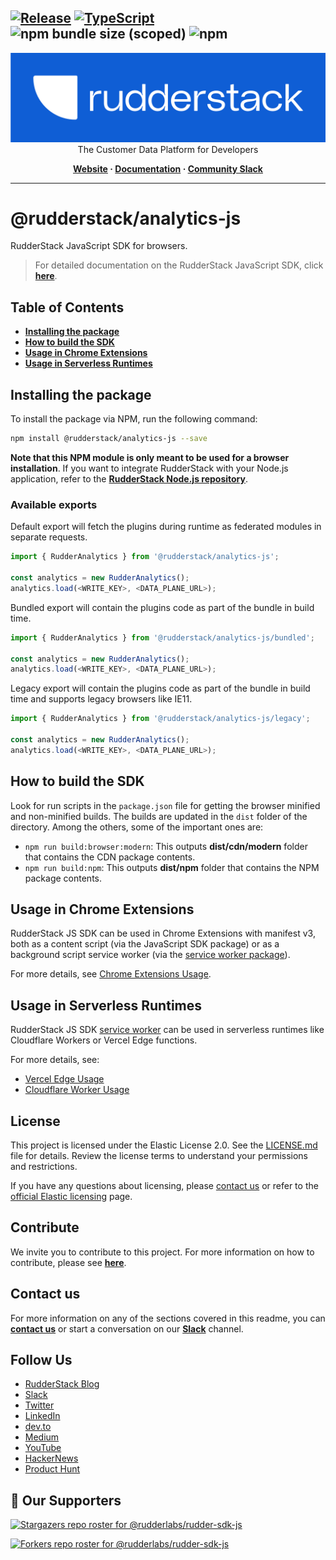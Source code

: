 ## [![Release](https://img.shields.io/npm/v/%40rudderstack/analytics-js)](https://www.npmjs.com/package/@rudderstack/analytics-js) [![TypeScript](https://img.shields.io/badge/%3C%2F%3E-TypeScript-%230074c1.svg)](https://www.typescriptlang.org/) ![npm bundle size (scoped)](https://img.shields.io/bundlephobia/min/%40rudderstack/analytics-js) ![npm](https://img.shields.io/npm/dw/%40rudderstack/analytics-js)

<p align="center">
  <a href="https://rudderstack.com/">
    <img alt="RudderStack" width="512" src="https://raw.githubusercontent.com/rudderlabs/rudder-sdk-js/develop/assets/rs-logo-full-light.jpg">
  </a>
  <br />
  <caption>The Customer Data Platform for Developers</caption>
</p>
<p align="center">
  <b>
    <a href="https://rudderstack.com">Website</a>
    ·
    <a href="https://rudderstack.com/docs/stream-sources/rudderstack-sdk-integration-guides/rudderstack-javascript-sdk/">Documentation</a>
    ·
    <a href="https://rudderstack.com/join-rudderstack-slack-community">Community Slack</a>
  </b>
</p>

---

# @rudderstack/analytics-js

RudderStack JavaScript SDK for browsers.

> For detailed documentation on the RudderStack JavaScript SDK, click [**here**](https://www.rudderstack.com/docs/sources/event-streams/sdks/rudderstack-javascript-sdk/).

## Table of Contents

- [**Installing the package**](#installing-the-package)
- [**How to build the SDK**](#How-to-build-the-SDK)
- [**Usage in Chrome Extensions**](#usage-in-chrome-extensions)
- [**Usage in Serverless Runtimes**](#usage-in-serverless-runtimes)

## Installing the package

To install the package via NPM, run the following command:

```bash
npm install @rudderstack/analytics-js --save
```

**Note that this NPM module is only meant to be used for a browser installation**. If you want to integrate RudderStack with your Node.js application, refer to the [**RudderStack Node.js repository**](https://github.com/rudderlabs/rudder-sdk-node).

### Available exports

Default export will fetch the plugins during runtime as federated modules in separate requests.

```javascript
import { RudderAnalytics } from '@rudderstack/analytics-js';

const analytics = new RudderAnalytics();
analytics.load(<WRITE_KEY>, <DATA_PLANE_URL>);
```

Bundled export will contain the plugins code as part of the bundle in build time.

```javascript
import { RudderAnalytics } from '@rudderstack/analytics-js/bundled';

const analytics = new RudderAnalytics();
analytics.load(<WRITE_KEY>, <DATA_PLANE_URL>);
```

Legacy export will contain the plugins code as part of the bundle in build time and supports legacy browsers like IE11.

```javascript
import { RudderAnalytics } from '@rudderstack/analytics-js/legacy';

const analytics = new RudderAnalytics();
analytics.load(<WRITE_KEY>, <DATA_PLANE_URL>);
```

## How to build the SDK

Look for run scripts in the `package.json` file for getting the browser minified and non-minified builds. The builds are updated in the `dist` folder of the directory. Among the others, some of the important ones are:

- `npm run build:browser:modern`: This outputs **dist/cdn/modern** folder that contains the CDN package contents.
- `npm run build:npm`: This outputs **dist/npm** folder that contains the NPM package contents.

## Usage in Chrome Extensions

RudderStack JS SDK can be used in Chrome Extensions with manifest v3, both as a content script (via the JavaScript SDK package) or as a background script service worker (via the [service worker package](https://www.npmjs.com/package/@rudderstack/analytics-js-service-worker)).

For more details, see [Chrome Extensions Usage](https://github.com/rudderlabs/rudder-sdk-js/blob/main/examples/chrome-extension/USAGE.md).

## Usage in Serverless Runtimes

RudderStack JS SDK [service worker](https://www.npmjs.com/package/@rudderstack/analytics-js-service-worker) can be used in serverless runtimes like Cloudflare Workers or Vercel Edge functions.

For more details, see:

- [Vercel Edge Usage](https://github.com/rudderlabs/rudder-sdk-js/blob/main/examples/serverless/USAGE.md)
- [Cloudflare Worker Usage](https://github.com/rudderlabs/rudder-sdk-js/blob/main/examples/serverless/USAGE.md)

## License

This project is licensed under the Elastic License 2.0. See the [LICENSE.md](LICENSE.md) file for details. Review the license terms to understand your permissions and restrictions.

If you have any questions about licensing, please [contact us](#contact-us) or refer to the [official Elastic licensing](https://www.elastic.co/licensing/elastic-license) page.

## Contribute

We invite you to contribute to this project. For more information on how to contribute, please see [**here**](../../CONTRIBUTING.md).

## Contact us

For more information on any of the sections covered in this readme, you can [**contact us**](mailto:%20docs@rudderstack.com) or start a conversation on our [**Slack**](https://resources.rudderstack.com/join-rudderstack-slack) channel.

## Follow Us

- [RudderStack Blog][rudderstack-blog]
- [Slack][slack]
- [Twitter][twitter]
- [LinkedIn][linkedin]
- [dev.to][devto]
- [Medium][medium]
- [YouTube][youtube]
- [HackerNews][hackernews]
- [Product Hunt][producthunt]

## :clap: Our Supporters

[![Stargazers repo roster for @rudderlabs/rudder-sdk-js](https://reporoster.com/stars/rudderlabs/rudder-sdk-js)](https://github.com/rudderlabs/rudder-sdk-js/stargazers)

[![Forkers repo roster for @rudderlabs/rudder-sdk-js](https://reporoster.com/forks/rudderlabs/rudder-sdk-js)](https://github.com/rudderlabs/rudder-sdk-js/network/members)

<!----variables---->

[rudderstack-blog]: https://rudderstack.com/blog/
[slack]: https://resources.rudderstack.com/join-rudderstack-slack
[twitter]: https://twitter.com/rudderstack
[linkedin]: https://www.linkedin.com/company/rudderlabs/
[devto]: https://dev.to/rudderstack
[medium]: https://rudderstack.medium.com/
[youtube]: https://www.youtube.com/channel/UCgV-B77bV_-LOmKYHw8jvBw
[hackernews]: https://news.ycombinator.com/item?id=21081756
[producthunt]: https://www.producthunt.com/posts/rudderstack

